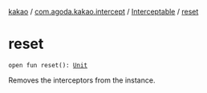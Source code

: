 [kakao](../../index.md) / [com.agoda.kakao.intercept](../index.md) / [Interceptable](index.md) / [reset](./reset.md)

# reset

`open fun reset(): `[`Unit`](https://kotlinlang.org/api/latest/jvm/stdlib/kotlin/-unit/index.html)

Removes the interceptors from the instance.

